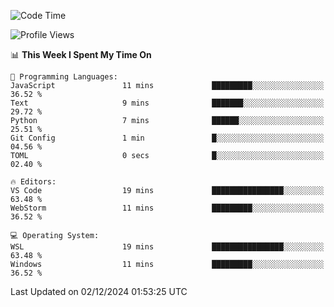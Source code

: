 <!--START_SECTION:waka-->
![Code Time](http://img.shields.io/badge/Code%20Time-777%20hrs%2024%20mins-blue)

![Profile Views](http://img.shields.io/badge/Profile%20Views-6-blue)

📊 **This Week I Spent My Time On** 

```text
💬 Programming Languages: 
JavaScript               11 mins             █████████░░░░░░░░░░░░░░░░   36.52 % 
Text                     9 mins              ███████░░░░░░░░░░░░░░░░░░   29.72 % 
Python                   7 mins              ██████░░░░░░░░░░░░░░░░░░░   25.51 % 
Git Config               1 min               █░░░░░░░░░░░░░░░░░░░░░░░░   04.56 % 
TOML                     0 secs              █░░░░░░░░░░░░░░░░░░░░░░░░   02.40 % 

🔥 Editors: 
VS Code                  19 mins             ████████████████░░░░░░░░░   63.48 % 
WebStorm                 11 mins             █████████░░░░░░░░░░░░░░░░   36.52 % 

💻 Operating System: 
WSL                      19 mins             ████████████████░░░░░░░░░   63.48 % 
Windows                  11 mins             █████████░░░░░░░░░░░░░░░░   36.52 % 
```


 Last Updated on 02/12/2024 01:53:25 UTC
<!--END_SECTION:waka-->
